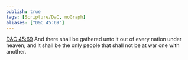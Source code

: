 ```yaml
---
publish: true
tags: [Scripture/DaC, noGraph]
aliases: ["D&C 45:69"]
---
```

[D&C 45:69](https://churchofjesuschrist.org/study/scriptures/dc-testament/dc/45?lang=eng&id=p69#p69) And there shall be gathered unto it out of every nation under heaven; and it shall be the only people that shall not be at war one with another.
